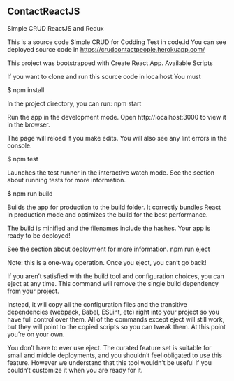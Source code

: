 ## ContactReactJS

Simple CRUD ReactJS and Redux

This is a source code Simple CRUD for Codding Test in code.id
You can see deployed source code in https://crudcontactpeople.herokuapp.com/

This project was bootstrapped with Create React App.
Available Scripts

If you want to clone and run this source code in localhost
You must 

$ npm install

In the project directory, you can run:
npm start

Run the app in the development mode.
Open http://localhost:3000 to view it in the browser.

The page will reload if you make edits.
You will also see any lint errors in the console.

$ npm test

Launches the test runner in the interactive watch mode.
See the section about running tests for more information.

$ npm run build

Builds the app for production to the build folder.
It correctly bundles React in production mode and optimizes the build for the best performance.

The build is minified and the filenames include the hashes.
Your app is ready to be deployed!

See the section about deployment for more information.
npm run eject

Note: this is a one-way operation. Once you eject, you can’t go back!

If you aren’t satisfied with the build tool and configuration choices, you can eject at any time. This command will remove the single build dependency from your project.

Instead, it will copy all the configuration files and the transitive dependencies (webpack, Babel, ESLint, etc) right into your project so you have full control over them. All of the commands except eject will still work, but they will point to the copied scripts so you can tweak them. At this point you’re on your own.

You don’t have to ever use eject. The curated feature set is suitable for small and middle deployments, and you shouldn’t feel obligated to use this feature. However we understand that this tool wouldn’t be useful if you couldn’t customize it when you are ready for it.
